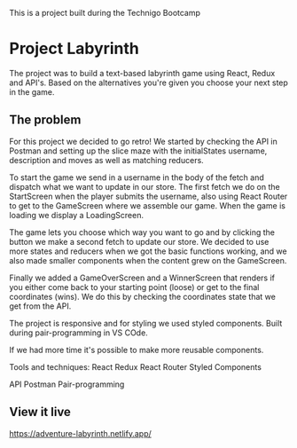 This is a project built during the Technigo Bootcamp

# Project Labyrinth

The project was to build a text-based labyrinth game using React, Redux and API's.
Based on the alternatives you're given you choose your next step in the game.

## The problem

For this project we decided to go retro!
We started by checking the API in Postman and setting up the slice maze with the initialStates username, description and moves as well as matching reducers.

To start the game we send in a username in the body of the fetch and dispatch what we want to update in our store.
The first fetch we do on the StartScreen when the player submits the username, also using React Router to get to the GameScreen where we assemble our game. When the game is loading we display a LoadingScreen.

The game lets you choose which way you want to go and by clicking the button we make a second fetch to update our store.
We decided to use more states and reducers when we got the basic functions working, and we also made smaller components when the content grew on the GameScreen.

Finally we added a GameOverScreen and a WinnerScreen that renders if you either come back to your starting point (loose) or get to the final coordinates (wins). We do this by checking the coordinates state that we get from the API.

The project is responsive and for styling we used styled components.
Built during pair-programming in VS COde.

If we had more time it's possible to make more reusable components.

Tools and techniques:
React
Redux
React Router
Styled Components

API
Postman
Pair-programming

## View it live

https://adventure-labyrinth.netlify.app/
